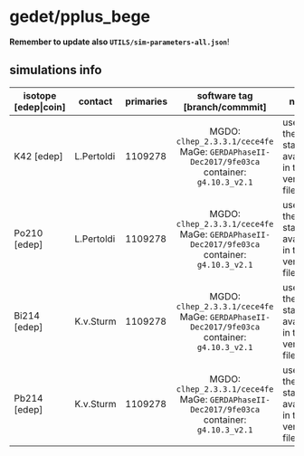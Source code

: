 # gedet/pplus_bege
**Remember to update also `UTILS/sim-parameters-all.json`**!

## simulations info

| isotope \[edep\|coin\] | contact    | primaries | software tag \[branch/commmit\]  | notes            |
| ---------------------- | ---------- | --------- | :------------------------------: | ---------------- |
| K42   \[edep\]         | L.Pertoldi | 1109278   | MGDO: `clhep_2.3.3.1/cece4fe` MaGe: `GERDAPhaseII-Dec2017/9fe03ca` container: `g4.10.3_v2.1` | used all the statistics available in the vertex file |
| Po210 \[edep\]         | L.Pertoldi | 1109278   | MGDO: `clhep_2.3.3.1/cece4fe` MaGe: `GERDAPhaseII-Dec2017/9fe03ca` container: `g4.10.3_v2.1` | used all the statistics available in the vertex file |
| Bi214 \[edep\]         | K.v.Sturm  | 1109278   | MGDO: `clhep_2.3.3.1/cece4fe` MaGe: `GERDAPhaseII-Dec2017/9fe03ca` container: `g4.10.3_v2.1` | used all the statistics available in the vertex file |
| Pb214 \[edep\]         | K.v.Sturm  | 1109278   | MGDO: `clhep_2.3.3.1/cece4fe` MaGe: `GERDAPhaseII-Dec2017/9fe03ca` container: `g4.10.3_v2.1` | used all the statistics available in the vertex file |
